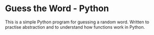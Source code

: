 # Guess the Word - Python

This is a simple Python program for guessing a random word. Written to practise abstraction and to understand how functions work in Python. 

